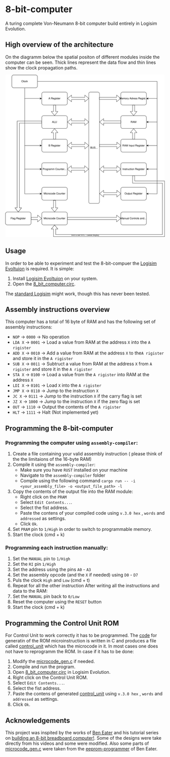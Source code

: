 # 8-bit-computer

A turing complete Von-Neumann 8-bit computer build entirely in Logisim Evolution.

## High overview of the architecture
On the diagramm below the spatial positon of different modules inside the computer can be seen. 
Thick lines represent the data flow and thin lines show the clock propagation paths.

![structure](/diagrams/Structure_Diagram.svg)

## Usage
In order to be able to experiment and test the 8-bit-compuer the [Logisim Evoltuion](https://github.com/logisim-evolution/logisim-evolution) is required.
It is simple: 
  1. Install [Logisim Evoltuion](https://github.com/logisim-evolution/logisim-evolution) on your system.
  2. Open the [8_bit_computer.circ](8_bit_computer.circ).

The [standard Logisim](http://www.cburch.com/logisim/) might work, though this has never been tested.

## Assembly instructions overview
This computer has a total of 16 byte of RAM and has the following set of assembly instructions:
  - `NOP` -> `0000` -> No operation
  - `LDA X` -> `0001` -> Load a value from RAM at the address `X` into the `A rigister`
  - `ADD X` -> `0010` -> Add a value from RAM at the address `X` to the`A rigister` and store it in the `A rigister`
  - `SUB X` -> `0011` -> Subtruct a value from RAM at the address `X` from `A rigister` and store it in the `A rigister`
  - `STA X` -> `0100` -> Load a value from the `A rigister` into RAM at the address `X`
  - `LDI X` -> `0101` -> Load `X` into the `A rigister`
  - `JMP X` -> `0110` -> Jump to the instruction `X`
  - `JC X` -> `0111` -> Jump to the instruction `X` if the carry flag is set
  - `JZ X` -> `1000` -> Jump to the instruction `X` if the zero flag is set
  - `OUT` -> `1110` -> Output the contents of the `A rigister`
  - `HLT` -> `1111` -> Halt (Not implemented yet)

## Programming the 8-bit-computer

### Programming the computer using `assembly-compiler`:
  1. Create a file containing your valid assembly instruction ( please think of the the limitaions of the 16-byte RAM)
  2. Compile it using the `assembly-compiler`:
     - Make sure you have `RUST` installed on your machine
     - Navigate to the `assembly-compiler` folder
     - Compile using the following command `cargo run -- -i <your_assembly_file> -o <output_file_path> -l`
  3. Copy the contents of the output file into the RAM module:
     - Right click on the `PRAM`
     - Select `Edit Contents...`.
     - Select the fist address.
     - Paste the contens of your compiled code  using `v.3.0 hex` , `words` and `addressed` as settings.
     - Click `Ok`.
  4. Set `PRAM` pin to `1/High` in order to switch to programmable memory.
  5. Start the clock (cmd + k)

### Programming each instruction manually:
  1. Set the `MANUAL` pin to `1/High`
  2. Set the `RI` pin `1/High`
  3. Set the address using the pins `A0` - `A3`
  4. Set the assembly opcode (and the `X` if needed) using `D0` - `D7`
  5. Puls the clock `High` and `Low` (cmd + t)
  6. Repeat for all the other instruction
After writing all the instructions and data to the RAM:
  1. Set the `MANUAL` pin back to `0/Low`
  2. Reset the computer using the `RESET` button
  3. Start the clock (cmd + k)

## Programming the Control Unit ROM
For Control Unit to work correctly it has to be programmed. The [code](microcode_gen.c) for generatin of the ROM microinstruction is written in C and produces a file called [control_unit](control_unit) which has the microcode in it.
In most cases one does not have to reprogramm the ROM. In case if it has to be done:
  1. Modify the [microcode_gen.c](microcode_gen.c) if needed.
  2. Compile and run the program.
  3. Open [8_bit_computer.circ](8_bit_computer.circ) in Logisim Evolution.
  4. Right click on the Control Unit ROM.
  5. Select `Edit Contents...`.
  6. Select the fist address.
  7. Paste the contens of generated [control_unit](control_unit) using `v.3.0 hex` , `words` and `addressed` as settings.
  8. Click `Ok`.

## Acknowledgements
This project was inspited by the works of [Ben Eater](https://github.com/beneater) and his tutorial series on [building an 8-bit breadboard computer!](https://www.youtube.com/watch?v=HyznrdDSSGM&list=PLowKtXNTBypGqImE405J2565dvjafglHU). Some of the designs were take directly from his videos and some were modified. Also some parts of [microcode_gen.c](microcode_gen.c) were taken from the [eeprom-programmer](https://github.com/beneater/eeprom-programmer?tab=readme-ov-file) of Ben Eater.
     
